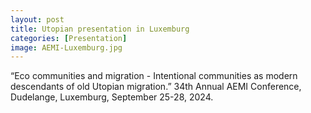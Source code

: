 ```yaml
---
layout: post
title: Utopian presentation in Luxemburg
categories: [Presentation]
image: AEMI-Luxemburg.jpg
---
```

“Eco communities and migration - Intentional communities as modern descendants of old Utopian migration.” 34th Annual AEMI Conference, Dudelange, Luxemburg, September 25-28, 2024.
